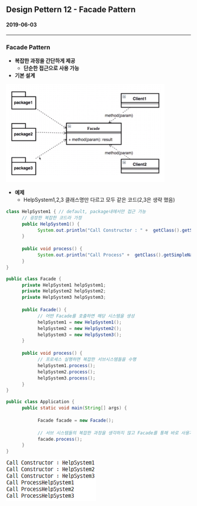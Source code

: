 ## Design Pettern 12 - Facade Pattern

#### 2019-06-03

---

### Facade Pattern


* **복잡한 과정을 간단하게 제공**
  * **단순한 접근으로 사용 가능**
* **기본 설계**

![01](https://github.com/younggeun0/TIL/blob/master/designPattern/img/12/01.png?raw=true)


* **예제**
  * HelpSystem1,2,3 클래스명만 다르고 모두 같은 코드(2,3은 생략 했음)

```java
class HelpSystem1 { // default, package내에서만 접근 가능
      // 굉장한 복잡한 코드라 가정
      public HelpSystem1() {
            System.out.println("Call Constructor : " +  getClass().getSimpleName());
      }
      
      public void process() {
            System.out.println("Call Process" +  getClass().getSimpleName());
      }
}
```

```java
public class Facade {
      private HelpSystem1 helpSystem1;
      private HelpSystem2 helpSystem2;
      private HelpSystem3 helpSystem3;
      
      public Facade() {
            // 어떤 Facade를 호출하면 해당 시스템을 생성
            helpSystem1 = new HelpSystem1();
            helpSystem2 = new HelpSystem2();
            helpSystem3 = new HelpSystem3();
      }
      
      public void process() {
            // 프로세스 실행하면 복잡한 서브시스템들을 수행
            helpSystem1.process();
            helpSystem2.process();
            helpSystem3.process();
      }
}
```

```java
public class Application {
      public static void main(String[] args) {
            
            Facade facade = new Facade();
            
            // 서브 시스템들의 복잡한 과정을 생각하지 않고 Facade를 통해 바로 사용가능
            facade.process();
      }
}
```

![02](https://github.com/younggeun0/TIL/blob/master/designPattern/img/12/02.png?raw=true)
